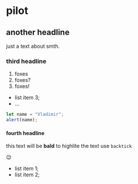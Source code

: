 # pilot

## another headline

just a text about smth.

### third headline

1. foxes
1. foxes?
1. foxes!

- list item 3;
- ...

```js
let name = "Vladimir";
alert(name);
```

#### fourth headline

this text will be **bald**
to highlite the text use `backtick`

:relieved:

- list item 1;
- list item 2;
